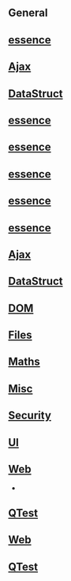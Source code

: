 ## General

## [essence](essence.js)


## [Ajax](modules/Ajax.js)
 

## [DataStruct](modules/DataStruct.js)


## [essence](essence.js)


## [essence](essence.js)


## [essence](essence.js)


## [essence](essence.js)


## [essence](essence.js)


## [Ajax](modules/Ajax.js)


## [DataStruct](modules/DataStruct.js)


## [DOM](modules/DOM.js)


## [Files](modules/Files.js)
 

## [Maths](modules/Maths.js)


## [Misc](modules/Misc.js)


## [Security](modules/Security.js)
 

## [UI](modules/UI.js)


## [Web](modules/Web.js)
+

## [QTest](modules/QTest.js)


## [Web](modules/Web.js)


## [QTest](modules/QTest.js)
